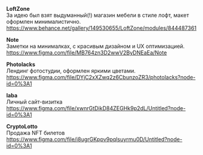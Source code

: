 <strong>LoftZone</strong> <br>
За идею был взят выдуманный(!) магазин мебели в стиле лофт, макет оформлен минималистично. <br>
https://www.behance.net/gallery/149530655/LoftZone/modules/844487361

<strong>Note</strong> <br>
Заметки на минималках, с красивым дизайном и UX оптимизацией. <br>
https://www.figma.com/file/MB764zn3D2wwV2ByDNEaEa/Note

 <strong>Photolacks</strong> <br>
Лендинг фотостудии, оформлен яркими цветами. <br>
https://www.figma.com/file/DYjC2xXZwq2z6CbunzoZR3/photolacks?node-id=0%3A1

<strong>laba</strong> <br>
Личный сайт-визитка <br>
https://www.figma.com/file/xwnrGtDikD84ZEGHk9p2dL/Untitled?node-id=0%3A1

<strong>CryptoLotto</strong> <br>
Продажа NFT билетов <br>
https://www.figma.com/file/i8ugrGKppv9pqlsuyrmu0D/Untitled?node-id=0%3A1
